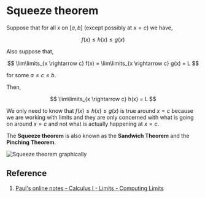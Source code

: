 # Squeeze theorem

Suppose that for all $x$ on $[a, b]$ (except possibly at $x = c$) we have,

$$
f(x) \leq h(x) \leq g(x)
$$

Also suppose that,

$$
\lim\limits_{x \rightarrow c} f(x) = \lim\limits_{x \rightarrow c} g(x) = L
$$

for some $a \leq c \leq b$.

Then,

$$
\lim\limits_{x \rightarrow c} h(x) = L
$$

We only need to know that $f(x) \leq h(x) \leq g(x)$ is true around $x = c$ because we are working with limits and they are only concerned with what is going on around $x = c$ and not what is actually happening at $x = c$.

The **Squeeze theorem** is also known as the **Sandwich Theorem** and the **Pinching Theorem**.

![Squeeze theorem graphically](https://upload.wikimedia.org/wikipedia/commons/c/c7/%28x%5E2%29sin%28x%5E%28-1%29%29.png)

## Reference

1. [Paul's online notes - Calculus I - Limits - Computing Limits](https://tutorial.math.lamar.edu/Classes/CalcI/ComputingLimits.aspx)